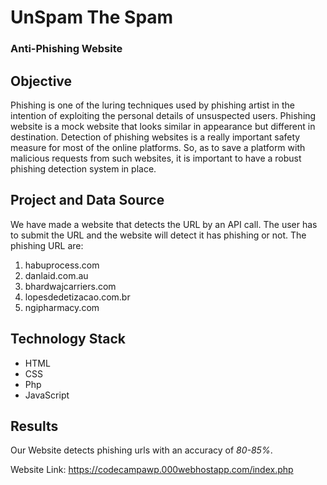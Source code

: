 # UnSpam The Spam
### Anti-Phishing Website


## Objective
Phishing is one of the luring techniques used by phishing artist in the intention of exploiting the personal details of unsuspected users. Phishing website is a mock website that looks similar in appearance but different in destination.
Detection of phishing websites is a really important safety measure for most of the online platforms. So, as to save a platform with malicious requests from such websites, it is important to have a robust phishing detection system in place.

## Project and Data Source
We have made a website that detects the URL by an API call. The user has to submit the URL and the website will detect it has phishing or not.
The phishing URL are:
1) habuprocess.com
2) danlaid.com.au
3) bhardwajcarriers.com
4) lopesdedetizacao.com.br
5) ngipharmacy.com

## Technology Stack
* HTML
* CSS
* Php
* JavaScript

## Results
Our Website detects phishing urls with an accuracy of *80-85%*.

Website Link:
https://codecampawp.000webhostapp.com/index.php
